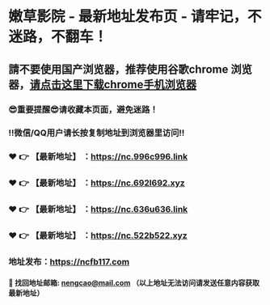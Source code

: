 # 嫩草影院 - 最新地址发布页 - 请牢记，不迷路，不翻车！

## 請不要使用国产浏览器，推荐使用谷歌chrome 浏览器，<a href = "https://www.google.cn/chrome/">请点击这里下载chrome手机浏览器</a>

### :sunglasses:重要提醒:sunglasses:请收藏本页面，避免迷路！
### ‼️微信/QQ用户请长按复制地址到浏览器里访问‼️

### :heart: :point_right: 【最新地址】 ：https://nc.996c996.link
### :heart: :point_right: 【最新地址】 ：https://nc.692l692.xyz
### :heart: :point_right: 【最新地址】 ：https://nc.636u636.link
### :heart: :point_right: 【最新地址】 ：https://nc.522b522.xyz

### 地址发布：https://ncfb117.com

#### :e-mail: __找回地址邮箱: nengcao@mail.com （以上地址无法访问请发送任意内容获取最新地址）__
